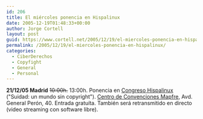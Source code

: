 ```yaml
---
id: 206
title: El miércoles ponencia en Hispalinux
date: 2005-12-19T01:48:33+00:00
author: Jorge Cortell
layout: post
guid: https://www.cortell.net/2005/12/19/el-miercoles-ponencia-en-hispalinux/
permalink: /2005/12/19/el-miercoles-ponencia-en-hispalinux/
categories:
  - CiberDerechos
  - Copyfight
  - General
  - Personal
---
```

**21/12/05 Madrid** <s>10:00h.</s> 13:00h. Ponencia en [Congreso Hispalinux](https://congreso.hispalinux.es/edicion/2005/index.php?idioma=es) ("Suidad: un mundo sin copyright"). [Centro de Convenciones Mapfre](https://www.ccmapfre.com/madrid/informa.htm), Avd. General Perón, 40. Entrada gratuí­ta. También será retransmitido en directo (video streaming con software libre).